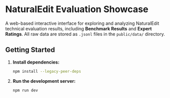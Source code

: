 # NaturalEdit Evaluation Showcase

A web-based interactive interface for exploring and analyzing NaturalEdit technical evaluation results, including **Benchmark Results** and **Expert Ratings**.
All raw data are stored as `.jsonl` files in the `public/data/` directory.

## Getting Started

1. **Install dependencies:**

   ```bash
   npm install --legacy-peer-deps
   ```

2. **Run the development server:**

   ```bash
   npm run dev
   ```
